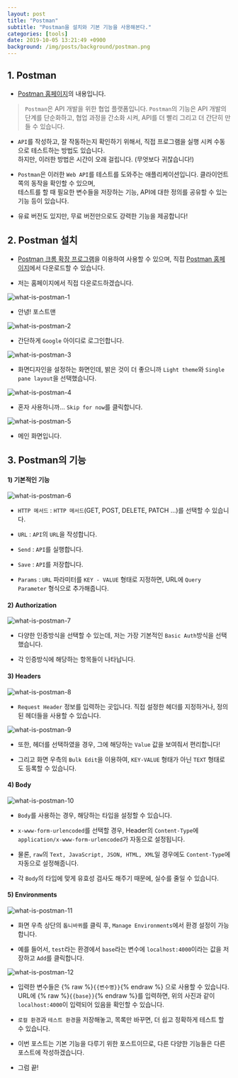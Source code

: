 ```yaml
---
layout: post
title: "Postman"
subtitle: "Postman을 설치와 기본 기능을 사용해본다."
categories: [tools]
date: 2019-10-05 13:21:49 +0900
background: /img/posts/background/postman.png
---
```


## 1. Postman

- [Postman 홈페이지](https://www.getpostman.com/)의 내용입니다.
 
 > `Postman`은 API 개발을 위한 협업 플랫폼입니다. `Postman`의 기능은 API 개발의 단계를 단순화하고, 협업 과정을 간소화 시켜, API를 더 빨리 그리고 더 간단히 만들 수 있습니다.

- `API`를 작성하고, 잘 작동하는지 확인하기 위해서, 직접 프로그램을 실행 시켜 수동으로 테스트하는 방법도 있습니다.  
  하지만, 이러한 방법은 시간이 오래 걸립니다. (무엇보다 귀찮습니다!)

- `Postman`은 이러한 `Web API`를 테스트를 도와주는 애플리케이션입니다. 클라이언트 쪽의 동작을 확인할 수 있으며,  
  테스트를 할 때 필요한 변수들을 저장하는 기능, API에 대한 정의를 공유할 수 있는 기능 등이 있습니다.

- 유료 버전도 있지만, 무료 버전만으로도 강력한 기능을 제공합니다!

## 2. Postman 설치

- [Postman 크롬 확장 프로그램](https://chrome.google.com/webstore/detail/postman/fhbjgbiflinjbdggehcddcbncdddomop)을 이용하여 사용할 수 있으며, 직접 [Postman 홈페이지](https://www.getpostman.com/downloads/)에서 다운로드할 수 있습니다.

- 저는 홈페이지에서 직접 다운로드하겠습니다.

![what-is-postman-1](/img/posts/tools/what-is-postman-1.png)

- 안녕! 포스트맨

![what-is-postman-2](/img/posts/tools/what-is-postman-2.png)

- 간단하게 `Google` 아이디로 로그인합니다.

![what-is-postman-3](/img/posts/tools/what-is-postman-3.png)

- 화면디자인을 설정하는 화면인데, 밝은 것이 더 좋으니까 `Light theme`와 `Single pane layout`을 선택했습니다.

![what-is-postman-4](/img/posts/tools/what-is-postman-4.png)

- 혼자 사용하니까... `Skip for now`를 클릭합니다.

![what-is-postman-5](/img/posts/tools/what-is-postman-5.png)

- 메인 화면입니다.  

## 3. Postman의 기능

#### 1) 기본적인 기능

![what-is-postman-6](/img/posts/tools/what-is-postman-6.png)


- `HTTP 메서드` : `HTTP 메서드`(GET, POST, DELETE, PATCH ...)를 선택할 수 있습니다.

- `URL` : `API`의 `URL`을 작성합니다.

- `Send` : `API`를 실행합니다.

- `Save` : `API`를 저장합니다.

- `Params` : `URL` 파라미터를 `KEY - VALUE` 형태로 지정하면, URL에 `Query Parameter` 형식으로 추가해줍니다.

#### 2) Authorization

![what-is-postman-7](/img/posts/tools/what-is-postman-7.png)

- 다양한 인증방식을 선택할 수 있는데, 저는 가장 기본적인 `Basic Auth`방식을 선택했습니다. 

- 각 인증방식에 해당하는 항목들이 나타납니다.

#### 3) Headers

![what-is-postman-8](/img/posts/tools/what-is-postman-8.png)

- `Request Header` 정보를 입력하는 곳입니다. 직접 설정한 헤더를 지정하거나, 정의된 헤더들을 사용할 수 있습니다.

![what-is-postman-9](/img/posts/tools/what-is-postman-9.png)

- 또한, 헤더를 선택하였을 경우, 그에 해당하는 `Value` 값을 보여줘서 편리합니다!

- 그리고 화면 우측의 `Bulk Edit`을 이용하여, `KEY-VALUE` 형태가 아닌 `TEXT` 형태로도 등록할 수 있습니다.

#### 4) Body

![what-is-postman-10](/img/posts/tools/what-is-postman-10.png)

- `Body`를 사용하는 경우, 해당하는 타입을 설정할 수 있습니다.

- `x-www-form-urlencoded`를 선택할 경우, Header의 `Content-Type`에 `application/x-www-form-urlencoded`가 자동으로 설정됩니다.

- 물론, `raw`의 `Text, JavaScript, JSON, HTML, XML`일 경우에도 `Content-Type`에 자동으로 설정해줍니다.

- 각 `Body`의 타입에 맞게 유효성 검사도 해주기 때문에, 실수를 줄일 수 있습니다.

#### 5) Environments

![what-is-postman-11](/img/posts/tools/what-is-postman-11.png)

- 화면 우측 상단의 `톱니바퀴`를 클릭 후, `Manage Environments`에서 환경 설정이 가능합니다.

- 예를 들어서, `test`라는 환경에서 `base`라는 변수에 `localhost:4000`이라는 값을 저장하고 `Add`를 클릭합니다.

![what-is-postman-12](/img/posts/tools/what-is-postman-12.png)

- 입력한 변수들은 {% raw %}`{{변수명}}`{% endraw %} 으로 사용할 수 있습니다. URL에 {% raw %}`{{base}}`{% endraw %}를 입력하면, 위의 사진과 같이 `localhost:4000`이 입력되어 있음을 확인할 수 있습니다.

- `로컬 환경`과 `테스트 환경`을 저장해놓고, 목록만 바꾸면, 더 쉽고 정확하게 테스트 할 수 있습니다.

- 이번 포스트는 기본 기능을 다루기 위한 포스트이므로, 다른 다양한 기능들은 다른 포스트에 작성하겠습니다.

- 그럼 끝!
